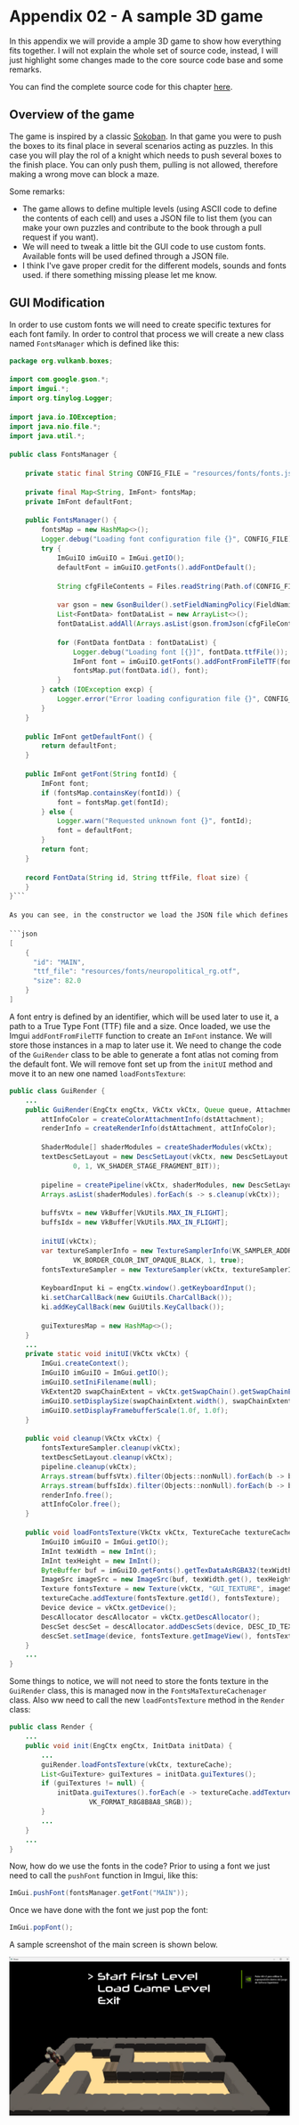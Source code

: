 # Appendix 02 - A sample 3D game

In this appendix we will provide a ample 3D game to show how everything fits together. I will not explain the whole set of source code, instead, I will just highlight some changes made to the core source code base and some remarks.

You can find the complete source code for this chapter [here](../../booksamples/appendix-02).

## Overview of the game

The game is inspired by a classic [Sokoban](https://es.wikipedia.org/wiki/Sokoban). In that game you were to push the boxes to its final place in several scenarios acting as puzzles. In this case you will play the rol of a knight which needs to push several boxes to the finish place. You can only push them, pulling is not allowed, therefore making a wrong move can block a maze.

Some remarks:
- The game allows to define multiple levels (using ASCII code to define the contents of each cell) and uses a JSON file to list them (you can make your own puzzles and contribute to the book through a pull request if you want).
- We will need to tweak a little bit the GUI code to use custom fonts. Available fonts will be used defined through a JSON file.
- I think I've gave proper credit for the different models, sounds and fonts used. if there something missing please let me know.

## GUI Modification

In order to use custom fonts we will need to create specific textures for each font family. In order to control that process we will create a new class named `FontsManager` which is defined like this:

```java
package org.vulkanb.boxes;

import com.google.gson.*;
import imgui.*;
import org.tinylog.Logger;

import java.io.IOException;
import java.nio.file.*;
import java.util.*;

public class FontsManager {

    private static final String CONFIG_FILE = "resources/fonts/fonts.json";

    private final Map<String, ImFont> fontsMap;
    private ImFont defaultFont;

    public FontsManager() {
        fontsMap = new HashMap<>();
        Logger.debug("Loading font configuration file {}", CONFIG_FILE);
        try {
            ImGuiIO imGuiIO = ImGui.getIO();
            defaultFont = imGuiIO.getFonts().addFontDefault();

            String cfgFileContents = Files.readString(Path.of(CONFIG_FILE));

            var gson = new GsonBuilder().setFieldNamingPolicy(FieldNamingPolicy.LOWER_CASE_WITH_UNDERSCORES).create();
            List<FontData> fontDataList = new ArrayList<>();
            fontDataList.addAll(Arrays.asList(gson.fromJson(cfgFileContents, FontData[].class)));

            for (FontData fontData : fontDataList) {
                Logger.debug("Loading font [{}]", fontData.ttfFile());
                ImFont font = imGuiIO.getFonts().addFontFromFileTTF(fontData.ttfFile(), fontData.size());
                fontsMap.put(fontData.id(), font);
            }
        } catch (IOException excp) {
            Logger.error("Error loading configuration file {}", CONFIG_FILE, excp);
        }
    }

    public ImFont getDefaultFont() {
        return defaultFont;
    }

    public ImFont getFont(String fontId) {
        ImFont font;
        if (fontsMap.containsKey(fontId)) {
            font = fontsMap.get(fontId);
        } else {
            Logger.warn("Requested unknown font {}", fontId);
            font = defaultFont;
        }
        return font;
    }

    record FontData(String id, String ttfFile, float size) {
    }
}```

As you can see, in the constructor we load the JSON file which defines the fonts available. That file may look like this:

```json
[
    {
      "id": "MAIN",
      "ttf_file": "resources/fonts/neuropolitical_rg.otf",
      "size": 82.0
    }	
]
```

A font entry is defined by an identifier, which will be used later to use it, a path to a True Type Font (TTF) file and a size. Once loaded, we use the Imgui `addFontFromFileTTF` function to create an `ImFont` instance. We will store those instances in a map to later use it. We need to change the code of the `GuiRender` class
to be able to generate a font atlas not coming from the default font. We will remove font set up from the `initUI` method and move it to an new one named `loadFontsTexture`:

```java
public class GuiRender {
    ...
    public GuiRender(EngCtx engCtx, VkCtx vkCtx, Queue queue, Attachment dstAttachment) {
        attInfoColor = createColorAttachmentInfo(dstAttachment);
        renderInfo = createRenderInfo(dstAttachment, attInfoColor);

        ShaderModule[] shaderModules = createShaderModules(vkCtx);
        textDescSetLayout = new DescSetLayout(vkCtx, new DescSetLayout.LayoutInfo(VK_DESCRIPTOR_TYPE_COMBINED_IMAGE_SAMPLER,
                0, 1, VK_SHADER_STAGE_FRAGMENT_BIT));

        pipeline = createPipeline(vkCtx, shaderModules, new DescSetLayout[]{textDescSetLayout});
        Arrays.asList(shaderModules).forEach(s -> s.cleanup(vkCtx));

        buffsVtx = new VkBuffer[VkUtils.MAX_IN_FLIGHT];
        buffsIdx = new VkBuffer[VkUtils.MAX_IN_FLIGHT];

        initUI(vkCtx);
        var textureSamplerInfo = new TextureSamplerInfo(VK_SAMPLER_ADDRESS_MODE_REPEAT,
                VK_BORDER_COLOR_INT_OPAQUE_BLACK, 1, true);
        fontsTextureSampler = new TextureSampler(vkCtx, textureSamplerInfo);

        KeyboardInput ki = engCtx.window().getKeyboardInput();
        ki.setCharCallBack(new GuiUtils.CharCallBack());
        ki.addKeyCallBack(new GuiUtils.KeyCallback());

        guiTexturesMap = new HashMap<>();
    }
    ...
    private static void initUI(VkCtx vkCtx) {
        ImGui.createContext();
        ImGuiIO imGuiIO = ImGui.getIO();
        imGuiIO.setIniFilename(null);
        VkExtent2D swapChainExtent = vkCtx.getSwapChain().getSwapChainExtent();
        imGuiIO.setDisplaySize(swapChainExtent.width(), swapChainExtent.height());
        imGuiIO.setDisplayFramebufferScale(1.0f, 1.0f);
    }

    public void cleanup(VkCtx vkCtx) {
        fontsTextureSampler.cleanup(vkCtx);
        textDescSetLayout.cleanup(vkCtx);
        pipeline.cleanup(vkCtx);
        Arrays.stream(buffsVtx).filter(Objects::nonNull).forEach(b -> b.cleanup(vkCtx));
        Arrays.stream(buffsIdx).filter(Objects::nonNull).forEach(b -> b.cleanup(vkCtx));
        renderInfo.free();
        attInfoColor.free();
    }

    public void loadFontsTexture(VkCtx vkCtx, TextureCache textureCache) {
        ImGuiIO imGuiIO = ImGui.getIO();
        ImInt texWidth = new ImInt();
        ImInt texHeight = new ImInt();
        ByteBuffer buf = imGuiIO.getFonts().getTexDataAsRGBA32(texWidth, texHeight);
        ImageSrc imageSrc = new ImageSrc(buf, texWidth.get(), texHeight.get(), 4);
        Texture fontsTexture = new Texture(vkCtx, "GUI_TEXTURE", imageSrc, VK_FORMAT_R8G8B8A8_SRGB);
        textureCache.addTexture(fontsTexture.getId(), fontsTexture);
        Device device = vkCtx.getDevice();
        DescAllocator descAllocator = vkCtx.getDescAllocator();
        DescSet descSet = descAllocator.addDescSets(device, DESC_ID_TEXT, 1, textDescSetLayout)[0];
        descSet.setImage(device, fontsTexture.getImageView(), fontsTextureSampler, textDescSetLayout.getLayoutInfo().binding());
    }
    ...
}
```

Some things to notice, we will not need to store the fonts texture in the `GuiRender` class, this is managed now in the `FontsMaTextureCachenager` class. Also ww
need to call the new `loadFontsTexture` method in the `Render` class:

```java
public class Render {
    ...
    public void init(EngCtx engCtx, InitData initData) {
        ...
        guiRender.loadFontsTexture(vkCtx, textureCache);
        List<GuiTexture> guiTextures = initData.guiTextures();
        if (guiTextures != null) {
            initData.guiTextures().forEach(e -> textureCache.addTexture(vkCtx, e.texturePath(), e.texturePath(),
                    VK_FORMAT_R8G8B8A8_SRGB));
        }
        ...
    }
    ...
}
```

Now, how do we use the fonts in the code? Prior to using a font we just need to call the `pushFont` function in Imgui, like this:
```java
ImGui.pushFont(fontsManager.getFont("MAIN"));
```

Once we have done with the font we just pop the font:
```java
ImGui.popFont();
```

A sample screenshot of the main screen is shown below.

<img src="../appendix-02/rap02-screen-shot.png" title="" alt="Screen Shot" data-align="center">